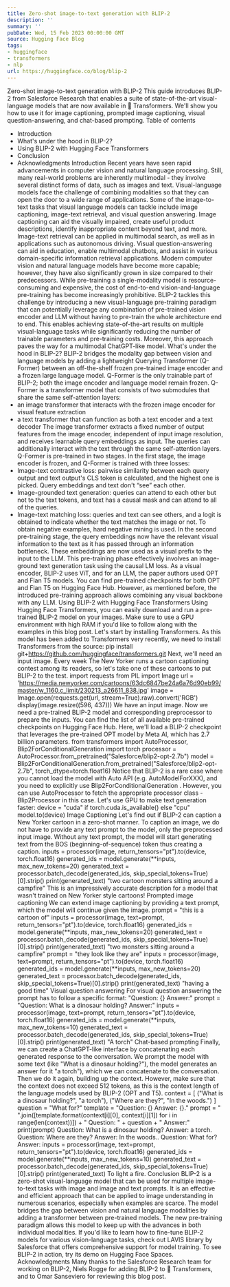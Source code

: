 ```yaml
---
title: Zero-shot image-to-text generation with BLIP-2
description: ''
summary: ''
pubDate: Wed, 15 Feb 2023 00:00:00 GMT
source: Hugging Face Blog
tags:
- huggingface
- transformers
- nlp
url: https://huggingface.co/blog/blip-2
---
```


Zero-shot image-to-text generation with BLIP-2
This guide introduces BLIP-2 from Salesforce Research that enables a suite of state-of-the-art visual-language models that are now available in 🤗 Transformers. We'll show you how to use it for image captioning, prompted image captioning, visual question-answering, and chat-based prompting.
Table of contents
- Introduction
- What's under the hood in BLIP-2?
- Using BLIP-2 with Hugging Face Transformers
- Conclusion
- Acknowledgments
Introduction
Recent years have seen rapid advancements in computer vision and natural language processing. Still, many real-world problems are inherently multimodal - they involve several distinct forms of data, such as images and text. Visual-language models face the challenge of combining modalities so that they can open the door to a wide range of applications. Some of the image-to-text tasks that visual language models can tackle include image captioning, image-text retrieval, and visual question answering. Image captioning can aid the visually impaired, create useful product descriptions, identify inappropriate content beyond text, and more. Image-text retrieval can be applied in multimodal search, as well as in applications such as autonomous driving. Visual question-answering can aid in education, enable multimodal chatbots, and assist in various domain-specific information retrieval applications.
Modern computer vision and natural language models have become more capable; however, they have also significantly grown in size compared to their predecessors. While pre-training a single-modality model is resource-consuming and expensive, the cost of end-to-end vision-and-language pre-training has become increasingly prohibitive. BLIP-2 tackles this challenge by introducing a new visual-language pre-training paradigm that can potentially leverage any combination of pre-trained vision encoder and LLM without having to pre-train the whole architecture end to end. This enables achieving state-of-the-art results on multiple visual-language tasks while significantly reducing the number of trainable parameters and pre-training costs. Moreover, this approach paves the way for a multimodal ChatGPT-like model.
What's under the hood in BLIP-2?
BLIP-2 bridges the modality gap between vision and language models by adding a lightweight Querying Transformer (Q-Former) between an off-the-shelf frozen pre-trained image encoder and a frozen large language model. Q-Former is the only trainable part of BLIP-2; both the image encoder and language model remain frozen.
Q-Former is a transformer model that consists of two submodules that share the same self-attention layers:
- an image transformer that interacts with the frozen image encoder for visual feature extraction
- a text transformer that can function as both a text encoder and a text decoder
The image transformer extracts a fixed number of output features from the image encoder, independent of input image resolution, and receives learnable query embeddings as input. The queries can additionally interact with the text through the same self-attention layers.
Q-Former is pre-trained in two stages. In the first stage, the image encoder is frozen, and Q-Former is trained with three losses:
- Image-text contrastive loss: pairwise similarity between each query output and text output's CLS token is calculated, and the highest one is picked. Query embeddings and text don't “see” each other.
- Image-grounded text generation: queries can attend to each other but not to the text tokens, and text has a causal mask and can attend to all of the queries.
- Image-text matching loss: queries and text can see others, and a logit is obtained to indicate whether the text matches the image or not. To obtain negative examples, hard negative mining is used.
In the second pre-training stage, the query embeddings now have the relevant visual information to the text as it has passed through an information bottleneck. These embeddings are now used as a visual prefix to the input to the LLM. This pre-training phase effectively involves an image-ground text generation task using the causal LM loss.
As a visual encoder, BLIP-2 uses ViT, and for an LLM, the paper authors used OPT and Flan T5 models. You can find pre-trained checkpoints for both OPT and Flan T5 on Hugging Face Hub. However, as mentioned before, the introduced pre-training approach allows combining any visual backbone with any LLM.
Using BLIP-2 with Hugging Face Transformers
Using Hugging Face Transformers, you can easily download and run a pre-trained BLIP-2 model on your images. Make sure to use a GPU environment with high RAM if you'd like to follow along with the examples in this blog post.
Let's start by installing Transformers. As this model has been added to Transformers very recently, we need to install Transformers from the source:
pip install git+https://github.com/huggingface/transformers.git
Next, we'll need an input image. Every week The New Yorker runs a cartoon captioning contest among its readers, so let's take one of these cartoons to put BLIP-2 to the test.
import requests
from PIL import Image
url = 'https://media.newyorker.com/cartoons/63dc6847be24a6a76d90eb99/master/w_1160,c_limit/230213_a26611_838.jpg'
image = Image.open(requests.get(url, stream=True).raw).convert('RGB')
display(image.resize((596, 437)))
We have an input image. Now we need a pre-trained BLIP-2 model and corresponding preprocessor to prepare the inputs. You can find the list of all available pre-trained checkpoints on Hugging Face Hub. Here, we'll load a BLIP-2 checkpoint that leverages the pre-trained OPT model by Meta AI, which has 2.7 billion parameters.
from transformers import AutoProcessor, Blip2ForConditionalGeneration
import torch
processor = AutoProcessor.from_pretrained("Salesforce/blip2-opt-2.7b")
model = Blip2ForConditionalGeneration.from_pretrained("Salesforce/blip2-opt-2.7b", torch_dtype=torch.float16)
Notice that BLIP-2 is a rare case where you cannot load the model with Auto API (e.g. AutoModelForXXX), and you need to
explicitly use Blip2ForConditionalGeneration
. However, you can use AutoProcessor
to fetch the appropriate processor
class - Blip2Processor
in this case.
Let's use GPU to make text generation faster:
device = "cuda" if torch.cuda.is_available() else "cpu"
model.to(device)
Image Captioning
Let's find out if BLIP-2 can caption a New Yorker cartoon in a zero-shot manner. To caption an image, we do not have to provide any text prompt to the model, only the preprocessed input image. Without any text prompt, the model will start generating text from the BOS (beginning-of-sequence) token thus creating a caption.
inputs = processor(image, return_tensors="pt").to(device, torch.float16)
generated_ids = model.generate(**inputs, max_new_tokens=20)
generated_text = processor.batch_decode(generated_ids, skip_special_tokens=True)[0].strip()
print(generated_text)
"two cartoon monsters sitting around a campfire"
This is an impressively accurate description for a model that wasn't trained on New Yorker style cartoons!
Prompted image captioning
We can extend image captioning by providing a text prompt, which the model will continue given the image.
prompt = "this is a cartoon of"
inputs = processor(image, text=prompt, return_tensors="pt").to(device, torch.float16)
generated_ids = model.generate(**inputs, max_new_tokens=20)
generated_text = processor.batch_decode(generated_ids, skip_special_tokens=True)[0].strip()
print(generated_text)
"two monsters sitting around a campfire"
prompt = "they look like they are"
inputs = processor(image, text=prompt, return_tensors="pt").to(device, torch.float16)
generated_ids = model.generate(**inputs, max_new_tokens=20)
generated_text = processor.batch_decode(generated_ids, skip_special_tokens=True)[0].strip()
print(generated_text)
"having a good time"
Visual question answering
For visual question answering the prompt has to follow a specific format: "Question: {} Answer:"
prompt = "Question: What is a dinosaur holding? Answer:"
inputs = processor(image, text=prompt, return_tensors="pt").to(device, torch.float16)
generated_ids = model.generate(**inputs, max_new_tokens=10)
generated_text = processor.batch_decode(generated_ids, skip_special_tokens=True)[0].strip()
print(generated_text)
"A torch"
Chat-based prompting
Finally, we can create a ChatGPT-like interface by concatenating each generated response to the conversation. We prompt the model with some text (like "What is a dinosaur holding?"), the model generates an answer for it "a torch"), which we can concatenate to the conversation. Then we do it again, building up the context. However, make sure that the context does not exceed 512 tokens, as this is the context length of the language models used by BLIP-2 (OPT and T5).
context = [
("What is a dinosaur holding?", "a torch"),
("Where are they?", "In the woods.")
]
question = "What for?"
template = "Question: {} Answer: {}."
prompt = " ".join([template.format(context[i][0], context[i][1]) for i in range(len(context))]) + " Question: " + question + " Answer:"
print(prompt)
Question: What is a dinosaur holding? Answer: a torch. Question: Where are they? Answer: In the woods.. Question: What for? Answer:
inputs = processor(image, text=prompt, return_tensors="pt").to(device, torch.float16)
generated_ids = model.generate(**inputs, max_new_tokens=10)
generated_text = processor.batch_decode(generated_ids, skip_special_tokens=True)[0].strip()
print(generated_text)
To light a fire.
Conclusion
BLIP-2 is a zero-shot visual-language model that can be used for multiple image-to-text tasks with image and image and text prompts. It is an effective and efficient approach that can be applied to image understanding in numerous scenarios, especially when examples are scarce.
The model bridges the gap between vision and natural language modalities by adding a transformer between pre-trained models. The new pre-training paradigm allows this model to keep up with the advances in both individual modalities.
If you'd like to learn how to fine-tune BLIP-2 models for various vision-language tasks, check out LAVIS library by Salesforce that offers comprehensive support for model training.
To see BLIP-2 in action, try its demo on Hugging Face Spaces.
Acknowledgments
Many thanks to the Salesforce Research team for working on BLIP-2, Niels Rogge for adding BLIP-2 to 🤗 Transformers, and to Omar Sanseviero for reviewing this blog post.